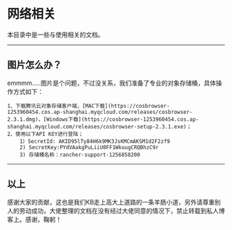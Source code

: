 # 网络相关

本目录中是一些与使用相关的文档。

---
## 图片怎么办？
emmmm.....图片是个问题，不过没关系，我们准备了专业的对象存储桶，具体操作方式如下：

    1、下载腾讯云对象存储客户端，[MAC下载](https://cosbrowser-1253960454.cos.ap-shanghai.myqcloud.com/releases/cosbrowser-2.3.1.dmg)，[Windows下载](https://cosbrowser-1253960454.cos.ap-shanghai.myqcloud.com/releases/cosbrowser-setup-2.3.1.exe)；
    2、使用以下API KEY进行登陆；
        1）SecretId: AKID95lTy84H6k9MK3JsKMCmAKSM1d2F2zf9
        2) SecretKey:PYdVAakgPuLiiU0FF1WkuugCRQBhzC9r
        3) 存储桶名称：rancher-support-1256858200


---

## 以上
感谢大家的贡献，这也是我们KB走上高大上道路的一条羊肠小道，另外请尊重别人的劳动成功，大佬整理的文档在没有经过大佬同意的情况下，禁止转载到私人博客上。感谢，鞠躬！
